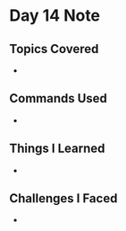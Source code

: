 # Day 14 Note

## Topics Covered
- 

## Commands Used
- 

## Things I Learned
- 

## Challenges I Faced
- 
